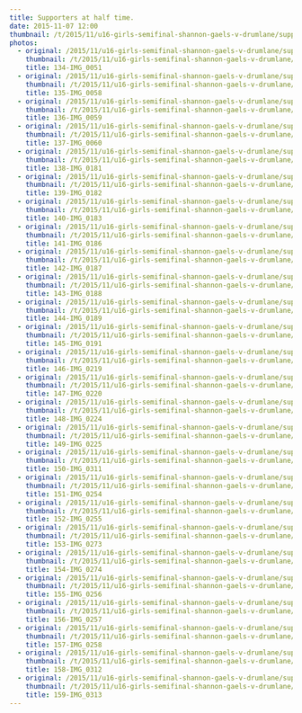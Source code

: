 ```yaml
---
title: Supporters at half time.
date: 2015-11-07 12:00
thumbnail: /t/2015/11/u16-girls-semifinal-shannon-gaels-v-drumlane/supporters-at-half-time/134-img_0051.jpg
photos:
  - original: /2015/11/u16-girls-semifinal-shannon-gaels-v-drumlane/supporters-at-half-time/134-img_0051.jpg
    thumbnail: /t/2015/11/u16-girls-semifinal-shannon-gaels-v-drumlane/supporters-at-half-time/134-img_0051.jpg
    title: 134-IMG_0051
  - original: /2015/11/u16-girls-semifinal-shannon-gaels-v-drumlane/supporters-at-half-time/135-img_0058.jpg
    thumbnail: /t/2015/11/u16-girls-semifinal-shannon-gaels-v-drumlane/supporters-at-half-time/135-img_0058.jpg
    title: 135-IMG_0058
  - original: /2015/11/u16-girls-semifinal-shannon-gaels-v-drumlane/supporters-at-half-time/136-img_0059.jpg
    thumbnail: /t/2015/11/u16-girls-semifinal-shannon-gaels-v-drumlane/supporters-at-half-time/136-img_0059.jpg
    title: 136-IMG_0059
  - original: /2015/11/u16-girls-semifinal-shannon-gaels-v-drumlane/supporters-at-half-time/137-img_0060.jpg
    thumbnail: /t/2015/11/u16-girls-semifinal-shannon-gaels-v-drumlane/supporters-at-half-time/137-img_0060.jpg
    title: 137-IMG_0060
  - original: /2015/11/u16-girls-semifinal-shannon-gaels-v-drumlane/supporters-at-half-time/138-img_0181.jpg
    thumbnail: /t/2015/11/u16-girls-semifinal-shannon-gaels-v-drumlane/supporters-at-half-time/138-img_0181.jpg
    title: 138-IMG_0181
  - original: /2015/11/u16-girls-semifinal-shannon-gaels-v-drumlane/supporters-at-half-time/139-img_0182.jpg
    thumbnail: /t/2015/11/u16-girls-semifinal-shannon-gaels-v-drumlane/supporters-at-half-time/139-img_0182.jpg
    title: 139-IMG_0182
  - original: /2015/11/u16-girls-semifinal-shannon-gaels-v-drumlane/supporters-at-half-time/140-img_0183.jpg
    thumbnail: /t/2015/11/u16-girls-semifinal-shannon-gaels-v-drumlane/supporters-at-half-time/140-img_0183.jpg
    title: 140-IMG_0183
  - original: /2015/11/u16-girls-semifinal-shannon-gaels-v-drumlane/supporters-at-half-time/141-img_0186.jpg
    thumbnail: /t/2015/11/u16-girls-semifinal-shannon-gaels-v-drumlane/supporters-at-half-time/141-img_0186.jpg
    title: 141-IMG_0186
  - original: /2015/11/u16-girls-semifinal-shannon-gaels-v-drumlane/supporters-at-half-time/142-img_0187.jpg
    thumbnail: /t/2015/11/u16-girls-semifinal-shannon-gaels-v-drumlane/supporters-at-half-time/142-img_0187.jpg
    title: 142-IMG_0187
  - original: /2015/11/u16-girls-semifinal-shannon-gaels-v-drumlane/supporters-at-half-time/143-img_0188.jpg
    thumbnail: /t/2015/11/u16-girls-semifinal-shannon-gaels-v-drumlane/supporters-at-half-time/143-img_0188.jpg
    title: 143-IMG_0188
  - original: /2015/11/u16-girls-semifinal-shannon-gaels-v-drumlane/supporters-at-half-time/144-img_0189.jpg
    thumbnail: /t/2015/11/u16-girls-semifinal-shannon-gaels-v-drumlane/supporters-at-half-time/144-img_0189.jpg
    title: 144-IMG_0189
  - original: /2015/11/u16-girls-semifinal-shannon-gaels-v-drumlane/supporters-at-half-time/145-img_0191.jpg
    thumbnail: /t/2015/11/u16-girls-semifinal-shannon-gaels-v-drumlane/supporters-at-half-time/145-img_0191.jpg
    title: 145-IMG_0191
  - original: /2015/11/u16-girls-semifinal-shannon-gaels-v-drumlane/supporters-at-half-time/146-img_0219.jpg
    thumbnail: /t/2015/11/u16-girls-semifinal-shannon-gaels-v-drumlane/supporters-at-half-time/146-img_0219.jpg
    title: 146-IMG_0219
  - original: /2015/11/u16-girls-semifinal-shannon-gaels-v-drumlane/supporters-at-half-time/147-img_0220.jpg
    thumbnail: /t/2015/11/u16-girls-semifinal-shannon-gaels-v-drumlane/supporters-at-half-time/147-img_0220.jpg
    title: 147-IMG_0220
  - original: /2015/11/u16-girls-semifinal-shannon-gaels-v-drumlane/supporters-at-half-time/148-img_0224.jpg
    thumbnail: /t/2015/11/u16-girls-semifinal-shannon-gaels-v-drumlane/supporters-at-half-time/148-img_0224.jpg
    title: 148-IMG_0224
  - original: /2015/11/u16-girls-semifinal-shannon-gaels-v-drumlane/supporters-at-half-time/149-img_0225.jpg
    thumbnail: /t/2015/11/u16-girls-semifinal-shannon-gaels-v-drumlane/supporters-at-half-time/149-img_0225.jpg
    title: 149-IMG_0225
  - original: /2015/11/u16-girls-semifinal-shannon-gaels-v-drumlane/supporters-at-half-time/150-img_0311.jpg
    thumbnail: /t/2015/11/u16-girls-semifinal-shannon-gaels-v-drumlane/supporters-at-half-time/150-img_0311.jpg
    title: 150-IMG_0311
  - original: /2015/11/u16-girls-semifinal-shannon-gaels-v-drumlane/supporters-at-half-time/151-img_0254.jpg
    thumbnail: /t/2015/11/u16-girls-semifinal-shannon-gaels-v-drumlane/supporters-at-half-time/151-img_0254.jpg
    title: 151-IMG_0254
  - original: /2015/11/u16-girls-semifinal-shannon-gaels-v-drumlane/supporters-at-half-time/152-img_0255.jpg
    thumbnail: /t/2015/11/u16-girls-semifinal-shannon-gaels-v-drumlane/supporters-at-half-time/152-img_0255.jpg
    title: 152-IMG_0255
  - original: /2015/11/u16-girls-semifinal-shannon-gaels-v-drumlane/supporters-at-half-time/153-img_0273.jpg
    thumbnail: /t/2015/11/u16-girls-semifinal-shannon-gaels-v-drumlane/supporters-at-half-time/153-img_0273.jpg
    title: 153-IMG_0273
  - original: /2015/11/u16-girls-semifinal-shannon-gaels-v-drumlane/supporters-at-half-time/154-img_0274.jpg
    thumbnail: /t/2015/11/u16-girls-semifinal-shannon-gaels-v-drumlane/supporters-at-half-time/154-img_0274.jpg
    title: 154-IMG_0274
  - original: /2015/11/u16-girls-semifinal-shannon-gaels-v-drumlane/supporters-at-half-time/155-img_0256.jpg
    thumbnail: /t/2015/11/u16-girls-semifinal-shannon-gaels-v-drumlane/supporters-at-half-time/155-img_0256.jpg
    title: 155-IMG_0256
  - original: /2015/11/u16-girls-semifinal-shannon-gaels-v-drumlane/supporters-at-half-time/156-img_0257.jpg
    thumbnail: /t/2015/11/u16-girls-semifinal-shannon-gaels-v-drumlane/supporters-at-half-time/156-img_0257.jpg
    title: 156-IMG_0257
  - original: /2015/11/u16-girls-semifinal-shannon-gaels-v-drumlane/supporters-at-half-time/157-img_0258.jpg
    thumbnail: /t/2015/11/u16-girls-semifinal-shannon-gaels-v-drumlane/supporters-at-half-time/157-img_0258.jpg
    title: 157-IMG_0258
  - original: /2015/11/u16-girls-semifinal-shannon-gaels-v-drumlane/supporters-at-half-time/158-img_0312.jpg
    thumbnail: /t/2015/11/u16-girls-semifinal-shannon-gaels-v-drumlane/supporters-at-half-time/158-img_0312.jpg
    title: 158-IMG_0312
  - original: /2015/11/u16-girls-semifinal-shannon-gaels-v-drumlane/supporters-at-half-time/159-img_0313.jpg
    thumbnail: /t/2015/11/u16-girls-semifinal-shannon-gaels-v-drumlane/supporters-at-half-time/159-img_0313.jpg
    title: 159-IMG_0313
---
```

